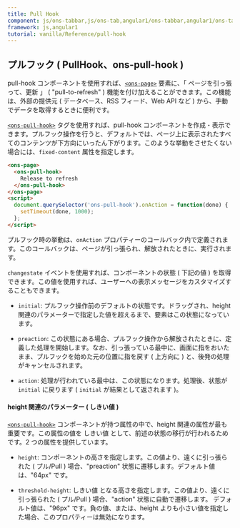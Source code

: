 ```yaml
---
title: Pull Hook
component: js/ons-tabbar,js/ons-tab,angular1/ons-tabbar,angular1/ons-tab
framework: js,angular1
tutorial: vanilla/Reference/pull-hook
---
```


## プルフック ( PullHook、ons-pull-hook )

pull-hook コンポーネントを使用すれば、[`<ons-page>`](/v2/docs/js/ons-page.html) 要素に、「 ページを引っ張って、更新 」 ( "pull-to-refresh" ) 機能を付け加えることができます。この機能は、外部の提供元 ( データベース、RSS フィード、Web API など ) から、手動でデータを取得するときに便利です。

[`<ons-pull-hook>`](/v2/docs/js/ons-pull-hook.html) タグを使用すれば、pull-hook コンポーネントを作成・表示できます。プルフック操作を行うと、デフォルトでは、ページ上に表示されたすべてのコンテンツが下方向にいったん下がります。このような挙動をさせたくない場合には、`fixed-content` 属性を指定します。

``` html
<ons-page>
  <ons-pull-hook>
    Release to refresh
  </ons-pull-hook>
</ons-page>
<script>
  document.querySelector('ons-pull-hook').onAction = function(done) {
    setTimeout(done, 1000);
  };
</script>
```

プルフック時の挙動は、`onAction` プロパティーのコールバック内で定義されます。このコールバックは、ページが引っ張られ、解放されたときに、実行されます。

`changestate` イベントを使用すれば、コンポーネントの状態 ( 下記の値 ) を取得できます。この値を使用すれば、ユーザーへの表示メッセージをカスタマイズすることもできます。

* `initial`: プルフック操作前のデフォルトの状態です。ドラッグされ、height 関連のパラメーターで指定した値を超えるまで、要素はこの状態になっています。

* `preaction`: この状態にある場合、プルフック操作から解放されたときに、定義した処理を開始します。なお、引っ張っている最中に、画面に指をおいたまま、プルフックを始めた元の位置に指を戻す ( 上方向に ) と、後発の処理がキャンセルされます。

* `action`: 処理が行われている最中は、この状態になります。処理後、状態が `initial` に戻ります ( `initial` が結果として返されます )。

#### height 関連のパラメーター ( しきい値 ) 

[`<ons-pull-hook>`](/v2/docs/js/ons-pull-hook.html) コンポーネントが持つ属性の中で、height 関連の属性が最も重要です。この属性の値を しきい値 として、前述の状態の移行が行われるためです。2 つの属性を提供しています。

* `height`: コンポーネントの高さを指定します。この値より、遠くに引っ張られた ( プル/Pull ) 場合、"preaction" 状態に遷移します。デフォルト値は、"64px" です。

* `threshold-height`: しきい値 となる高さを指定します。この値より、遠くに引っ張られた ( プル/Pull ) 場合、"action" 状態に自動で遷移します。
デフォルト値は、"96px" です。負の値、または、height よりも小さい値を指定した場合、このプロパティーは無効になります。


